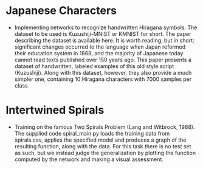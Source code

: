 # Japanese Characters
  * Implementing networks to recognize handwritten Hiragana symbols. The dataset to be
    used is Kuzushiji-MNIST or KMNIST for short. The paper describing the dataset is available here. It is worth reading, but in short:
    significant changes occurred to the language when Japan reformed their education system in 1868, and the majority of Japanese
    today cannot read texts published over 150 years ago. This paper presents a dataset of handwritten, labeled examples of this old
    style script (Kuzushiji). Along with this dataset, however, they also provide a much simpler one, containing 10 Hiragana characters
    with 7000 samples per class
    
# Intertwined Spirals
  *  Training on the famous Two Spirals Problem (Lang and Witbrock, 1988). The supplied code spiral_main.py
     loads the training data from spirals.csv, applies the specified model and produces a graph of the resulting function, along with
     the data. For this task there is no test set as such, but we instead judge the generalization by plotting the function computed by
     the network and making a visual assessment.
